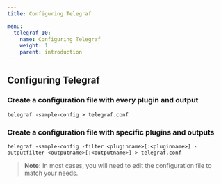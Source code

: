```yaml
---
title: Configuring Telegraf

menu:
  telegraf_10:
    name: Configuring Telegraf
    weight: 1
    parent: introduction
---
```


## Configuring Telegraf

### Create a configuration file with every plugin and output
```
telegraf -sample-config > telegraf.conf
```

### Create a configuration file with specific plugins and outputs
```
telegraf -sample-config -filter <pluginname>[:<pluginname>] -outputfilter <outputname>[:<outputname>] > telegraf.conf
```

> **Note:** In most cases, you will need to edit the configuration file to match your needs.
